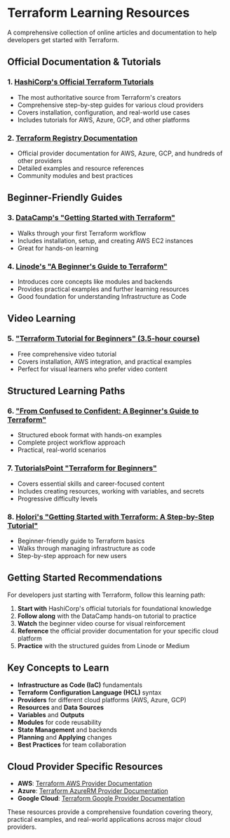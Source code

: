 # Terraform Learning Resources

A comprehensive collection of online articles and documentation to help developers get started with Terraform.

## **Official Documentation & Tutorials**

### 1. **[HashiCorp's Official Terraform Tutorials](https://developer.hashicorp.com/terraform/tutorials)**
- The most authoritative source from Terraform's creators
- Comprehensive step-by-step guides for various cloud providers
- Covers installation, configuration, and real-world use cases
- Includes tutorials for AWS, Azure, GCP, and other platforms

### 2. **[Terraform Registry Documentation](https://registry.terraform.io/)**
- Official provider documentation for AWS, Azure, GCP, and hundreds of other providers
- Detailed examples and resource references
- Community modules and best practices

## **Beginner-Friendly Guides**

### 3. **[DataCamp's "Getting Started with Terraform"](https://www.datacamp.com/tutorial/getting-started-terraform)**
- Walks through your first Terraform workflow
- Includes installation, setup, and creating AWS EC2 instances
- Great for hands-on learning

### 4. **[Linode's "A Beginner's Guide to Terraform"](https://www.linode.com/docs/guides/beginners-guide-to-terraform/)**
- Introduces core concepts like modules and backends
- Provides practical examples and further learning resources
- Good foundation for understanding Infrastructure as Code

## **Video Learning**

### 5. **["Terraform Tutorial for Beginners" (3.5-hour course)](https://www.classcentral.com/course/youtube-terraform-tutorial-59434)**
- Free comprehensive video tutorial
- Covers installation, AWS integration, and practical examples
- Perfect for visual learners who prefer video content

## **Structured Learning Paths**

### 6. **["From Confused to Confident: A Beginner's Guide to Terraform"](https://medium.com/curious-devs-corner/from-confused-to-confident-a-beginners-guide-to-terraform-ccc68cd1eeeb)**
- Structured ebook format with hands-on examples
- Complete project workflow approach
- Practical, real-world scenarios

### 7. **[TutorialsPoint "Terraform for Beginners"](https://www.tutorialspoint.com/course/terraform-for-beginners/index.asp)**
- Covers essential skills and career-focused content
- Includes creating resources, working with variables, and secrets
- Progressive difficulty levels

### 8. **[Holori's "Getting Started with Terraform: A Step-by-Step Tutorial"](https://holori.com/getting-started-with-terraform-a-step-by-step-terraform-tutorial/)**
- Beginner-friendly guide to Terraform basics
- Walks through managing infrastructure as code
- Step-by-step approach for new users

## **Getting Started Recommendations**

For developers just starting with Terraform, follow this learning path:

1. **Start with** HashiCorp's official tutorials for foundational knowledge
2. **Follow along** with the DataCamp hands-on tutorial to practice
3. **Watch** the beginner video course for visual reinforcement
4. **Reference** the official provider documentation for your specific cloud platform
5. **Practice** with the structured guides from Linode or Medium

## **Key Concepts to Learn**

- **Infrastructure as Code (IaC)** fundamentals
- **Terraform Configuration Language (HCL)** syntax
- **Providers** for different cloud platforms (AWS, Azure, GCP)
- **Resources** and **Data Sources**
- **Variables** and **Outputs**
- **Modules** for code reusability
- **State Management** and backends
- **Planning** and **Applying** changes
- **Best Practices** for team collaboration

## **Cloud Provider Specific Resources**

- **AWS**: [Terraform AWS Provider Documentation](https://registry.terraform.io/providers/hashicorp/aws/latest/docs)
- **Azure**: [Terraform AzureRM Provider Documentation](https://registry.terraform.io/providers/hashicorp/azurerm/latest/docs)
- **Google Cloud**: [Terraform Google Provider Documentation](https://registry.terraform.io/providers/hashicorp/google/latest/docs)

These resources provide a comprehensive foundation covering theory, practical examples, and real-world applications across major cloud providers.
